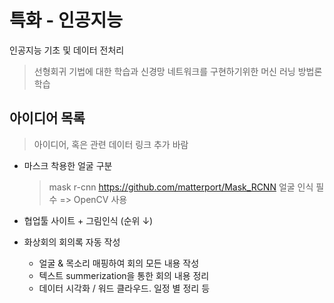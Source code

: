 # 특화 - 인공지능
인공지능 기초 및 데이터 전처리

> 선형회귀 기법에 대한 학습과 신경망 네트워크를 구현하기위한 머신 러닝 방법론 학습



## 아이디어 목록
> 아이디어, 혹은 관련 데이터 링크 추가 바람

 - 마스크 착용한 얼굴 구분
    > mask r-cnn https://github.com/matterport/Mask_RCNN
    > 얼굴 인식 필수 => OpenCV 사용


 - 협업툴 사이트 + 그림인식 (순위 ↓)
 
 - 화상회의 회의록 자동 작성
   - 얼굴 & 목소리 매핑하여 회의 모든 내용 작성
   - 텍스트 summerization을 통한 회의 내용 정리
   - 데이터 시각화 / 워드 클라우드. 일정 별 정리 등